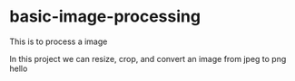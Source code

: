 # basic-image-processing
This is to process a image

In this project we can resize, crop, and convert an image from jpeg to png
hello
